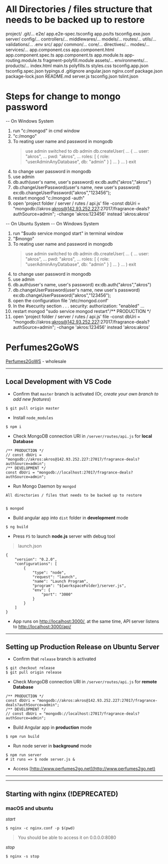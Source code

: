 # All Directories / files structure that needs to be backed up to restore 
project/
	.git/...
	e2e/
		app.e2e-spec.tsconfig
		app.po/ts
		tsconfig.exe.json
	server/
		config/...
		controllers/...
		middlewares/...
		models/...
		routes/...
		utils/...
		validations/...
		.env
	src/
		app/
			common/...
			core/...
			directives/...
			modes/...
			services/...
			app.component.css
			app.component.html
			app.component.spec.ts
			app.component.ts
			app.module.ts
			app-routing.module.ts
			fragment-polyfill.module
		assets/...
		environments/...
		products/...
		index.html
		main.ts
		polyfills.ts
		styles.css
		tsconfig.app.json
		tsconfig.spec.json
		typings.d
	.gitignore
	angular.json
	nginx.conf
	package.json
	package-lock.json
	README.md
	server.js
	tsconfig.json
	tslint.json
	
# Steps for change to mongo password
-- On Windows System
1. run "c:/mongod" in cmd window
2. "c:/mongo"
3. To reating user name and password in mongodb
	> use admin
	switched to db admin
	> db.createUser(
...   {
...     user: "akros",
...     pwd: "akros",
...     roles: [ { role: "userAdminAnyDatabase", db: "admin" } ]
...   }
... )
	>exit
4. to change user password in mongodb
5. use admin
6. db.auth(user's name, user's password)					ex:db.auth("akros","akros")
7. db.changeUserPassword(user's name, new user's password)	ex:db.changeUserPassword("akros","123456");
8. restart mongod
	"c:/mongod -auth"
9. open 'project folder / server / rutes / api.js' file
	-const dbUri = "mongodb://akros:akros@142.93.252.227:27017/fragrance-deals?authSource=admin";
	-change 'akros:123456' instead 'akros:akros'

-- On Ubuntu System
-- On Windows System
1. run "$sudo service mongod start" in terminal window
2. "$mongo"
3. To reating user name and password in mongodb
	> use admin
	switched to db admin
	> db.createUser(
...   {
...     user: "akros",
...     pwd: "akros",
...     roles: [ { role: "userAdminAnyDatabase", db: "admin" } ]
...   }
... )
	>exit
4. to change user password in mongodb
5. use admin
6. db.auth(user's name, user's password)					ex:db.auth("akros","akros")
7. db.changeUserPassword(user's name, new user's password)	ex:db.changeUserPassword("akros","123456");
8. open the configuration file '/etc/mongod.conf'
9. In the #security section 
. . .
	security:
	  authorization: "enabled"
...
10. restart mongod
	"sudo service mongod restart"/** PRODUCTION */
11. open 'project folder / server / rutes / api.js' file
	-const dbUri = "mongodb://akros:akros@142.93.252.227:27017/fragrance-deals?authSource=admin";
	-change 'akros:123456' instead 'akros:akros'


# Perfumes2GoWS

[Perfumes2GoWS](http://www.perfumes2go.net) - wholesale

---

## Local Development with VS Code

- Confirm that `master` branch is activated (Or, *create your own branch to add new features*)
```
$ git pull origin master
```
- Install `node_modules`
```
$ npm i
```
- Check MongoDB connection URI in `/server/routes/api.js` for **local Database**
```
/** PRODUCTION */
// const dbUri = "mongodb://akros:akros@142.93.252.227:27017/fragrance-deals?authSource=admin";
/** DEVELOPMENT */
const dbUri = "mongodb://localhost:27017/fragrance-deals?authSource=admin";
```
- Run Mongo Daemon by `mongod`
```
All directories / files that needs to be backed up to restore 


$ mongod
```
- Build angular app into `dist` folder in **development** mode
```
$ ng build
```
- Press `F5` to launch **node.js** server with debug tool
> launch.json
```
{
    "version": "0.2.0",
    "configurations": [
        {
            "type": "node",
            "request": "launch",
            "name": "Launch Program",
            "program": "${workspaceFolder}/server.js",
            "env": {
                "port": "3000"
            }
        }
    ]
}
```
- App runs on [http://localhost:3000/](http://localhost:3000/), at the same time, API server listens to [http://localhost:3000/api/](http://localhost:3000/api/)

---

## Setting up Production Release on Ubuntu Server

- Confirm that `release` branch is activated
```
$ git checkout release
$ git pull origin release
```
- Check MongoDB connection URI in `/server/routes/api.js` for **remote Database**
```
/** PRODUCTION */
const dbUri = "mongodb://akros:akros@142.93.252.227:27017/fragrance-deals?authSource=admin";
/** DEVELOPMENT */
// const dbUri = "mongodb://localhost:27017/fragrance-deals?authSource=admin";
```
- Build Angular app in **production** mode
```
$ npm run build
```
- Run node server in **background** mode
```
$ npm run server
# it runs => $ node server.js &
```
- Access [http://www.perfumes2go.net](http://www.perfumes2go.net)

---
---

## Starting with nginx (!DEPRECATED)

### macOS and ubuntu

*start*
```
$ nginx -c nginx.conf -p $(pwd)
```
> You should be able to access it on 0.0.0.0:8080

*stop*
```
$ nginx -s stop
```
